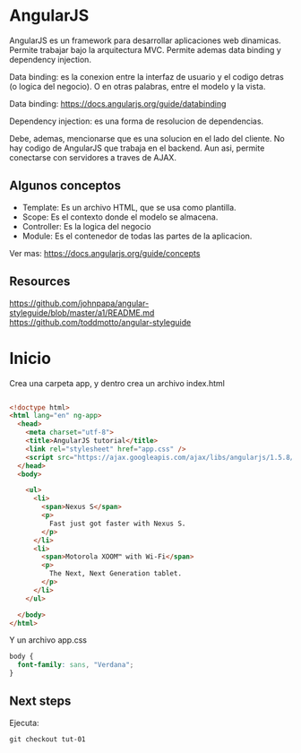 # AngularJS
AngularJS es un framework para desarrollar aplicaciones web dinamicas. Permite
trabajar bajo la arquitectura MVC. Permite ademas data binding y dependency 
injection. 

Data binding: es la conexion entre la interfaz de usuario y el codigo detras (o
logica del negocio). O en otras palabras, entre el modelo y la vista.

Data binding: https://docs.angularjs.org/guide/databinding

Dependency injection: es una forma de resolucion de dependencias.

Debe, ademas, mencionarse que es una solucion en el lado del cliente. No hay
codigo de AngularJS que trabaja en el backend. Aun asi, permite conectarse con
servidores a traves de AJAX.

## Algunos conceptos

- Template: Es un archivo HTML, que se usa como plantilla.
- Scope: Es el contexto donde el modelo se almacena. 
- Controller: Es la logica del negocio
- Module: Es el contenedor de todas las partes de la aplicacion.

Ver mas: https://docs.angularjs.org/guide/concepts

## Resources
https://github.com/johnpapa/angular-styleguide/blob/master/a1/README.md
https://github.com/toddmotto/angular-styleguide

# Inicio
Crea una carpeta app, y dentro crea un archivo index.html

```html

<!doctype html>
<html lang="en" ng-app>
  <head>
    <meta charset="utf-8">
    <title>AngularJS tutorial</title>
    <link rel="stylesheet" href="app.css" />
    <script src="https://ajax.googleapis.com/ajax/libs/angularjs/1.5.8/angular.min.js"></script>
  </head>
  <body>

    <ul>
      <li>
        <span>Nexus S</span>
        <p>
          Fast just got faster with Nexus S.
        </p>
      </li>
      <li>
        <span>Motorola XOOM™ with Wi-Fi</span>
        <p>
          The Next, Next Generation tablet.
        </p>
      </li>
    </ul>

  </body>
</html>
```

Y un archivo app.css
```css
body {
  font-family: sans, "Verdana";
}
```

## Next steps
Ejecuta: 

` git checkout tut-01 `
